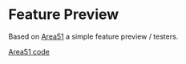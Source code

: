 Feature Preview
===============

Based on [Area51](http://tools.typesupply.com/area51.html) a simple feature preview / testers.

[Area51 code](http://code.typesupply.com/wiki/Area51)

